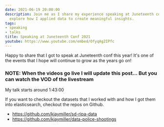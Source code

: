 ```yaml
---
date: 2021-06-19 20:00:00
description: Join me as I share my experience speaking at Juneteenth conf 2021 and
  explore how I applied data to create meaningful insights.
tags:
- speaking
- talks
title: Speaking at Juneteenth Conf 2021
youtube: https://www.youtube.com/embed/OfyqAg2IPfc
---
```


Happy to share that I got to speak at Juneteenth conf this year!
It's one of the events that I hope will continue to grow as the years go on!

### NOTE: When the videos go live I will update this post... But you can watch the VOD of the livestream

My talk starts around 1:43:00

If you want to checkout the datasets that I worked with and how I got them into elasticsearch, checkout the repos on Github.

- <https://github.com/kjaymiller/sd-ripa-data>
- <https://github.com/kjaymiller/data-police-shootings>
